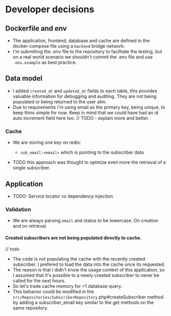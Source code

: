 # Developer decisions


## Dockerfile and env
- The application, frontend, database and cache are defined in the docker-compose file using a `backend` bridge network.
- I'm submitting the .env file to the repository to facilitate the testing, but on a real world scenario we shouldn't commit the .env file and use `.env.example` as best practice.


## Data model

- I added `created_at` and `updated_at` fields to each table, this provides valuable information for debugging and auditing. They are not being populated or being returned to the user atm.
- Due to requirements i'm using email as the primary key, being unique, to keep thins simple for now. Keep in mind that we could have had an id auto increment field here too.
// TODO  - explain more and better.

### Cache
- We are storing one key on redis:
  - `sub_email:<email>` which is pointing to the subscriber data

- TODO
this approach was thought to optmize even more the retrieval of a single subscriber.


## Application
- TODO: Service locator vs dependency injection

### Validation
- We are always parsing `email` and status to be lowercase. On creation and on retrieval.

#### Created subscribers are not being populated directly to cache.
// todo

- The code is not populating the cache with the recently created subscriber. I prefered to load the data into the cache once its requested.
- The reason is that I didn't know the usage context of this application, so I assumed that it's possible to a newly created subscriber to never be called for the next hours.
- So let's trade cache memory for +1 database query. 
- This behavior could be modified in the `src/Repositories/SubscriberRepository`.php#createSubscriber method by adding a subscriber_email key similar to the get methods on the same repository.

